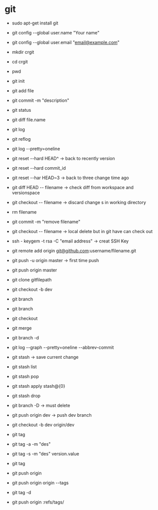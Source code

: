 # git
* sudo apt-get install git
* git config --global user.name "Your name"
* git config --global user.email "email@example.com"
* mkdir crgit
* cd crgit
* pwd
* git init
* git add file
* git commit -m "description"
* git status
* git diff file.name
* git log
* git reflog
* git log --pretty=oneline
* git reset --hard HEAD^ -> back to recently version
* git reset --hard commit_id
* git reset --har HEAD~3 -> back to three change time ago
* git diff HEAD -- filename -> check diff from workspace and versionspace
* git checkout -- filename -> discard change s in working directory
* rm filename
* git commit -m "remove filename"
* git checkout -- filename -> local delete but in git have can check out
* ssh - keygem -t rsa -C "email address" -> creat SSH Key
* git remote add origin git@github.com:username/filename.git
* git push -u origin master -> first time push
* git push origin master
* git clone gitfilepath

* git checkout -b dev
* git branch
* git branch <name>
* git checkout <name>
* git merge <name>
* git branch -d <name>

* git log --graph --pretty=oneline --abbrev-commit

* git stash -> save current change
* git stash list
* git stash pop
* git stash apply stash@{0}
* git stash drop

* git branch -D <name> -> must delete

* git push origin dev -> push dev branch
* git checkout -b dev origin/dev

* git tag <name>
* git tag -a <tagname> -m "des"
* git tag -s <tagname> -m "des" version.value
* git tag

* git push origin <tagname>
* git push origin origin --tags
* git tag -d <tagname>
* git push origin :refs/tags/<tagname>
